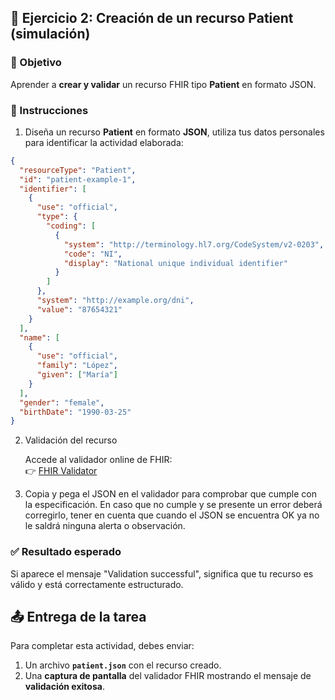 ## 🧩 Ejercicio 2: Creación de un recurso Patient (simulación)

### 🎯 Objetivo
Aprender a **crear y validar** un recurso FHIR tipo **Patient** en formato JSON.

### 📌 Instrucciones

1. Diseña un recurso **Patient** en formato **JSON**, utiliza tus datos personales para identificar la actividad elaborada:

```json
{
  "resourceType": "Patient",
  "id": "patient-example-1",
  "identifier": [
    {
      "use": "official",
      "type": {
        "coding": [
          {
            "system": "http://terminology.hl7.org/CodeSystem/v2-0203",
            "code": "NI",
            "display": "National unique individual identifier"
          }
        ]
      },
      "system": "http://example.org/dni",
      "value": "87654321"
    }
  ],
  "name": [
    {
      "use": "official",
      "family": "López",
      "given": ["María"]
    }
  ],
  "gender": "female",
  "birthDate": "1990-03-25"
}
```

2.  Validación del recurso

    Accede al validador online de FHIR:  
👉 [FHIR Validator](https://validator.fhir.org/)

3. Copia y pega el JSON en el validador para comprobar que cumple con la especificación. En caso que no cumple y se presente un error deberá corregirlo, tener en cuenta que cuando el JSON se encuentra OK ya no le saldrá ninguna alerta o observación.

### ✅ Resultado esperado

Si aparece el mensaje "Validation successful", significa que tu recurso es válido y está correctamente estructurado.

## 📤 Entrega de la tarea

Para completar esta actividad, debes enviar:

1. Un archivo **`patient.json`** con el recurso creado.  
2. Una **captura de pantalla** del validador FHIR mostrando el mensaje de **validación exitosa**.
